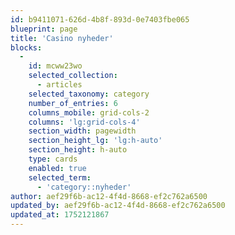 ```yaml
---
id: b9411071-626d-4b8f-893d-0e7403fbe065
blueprint: page
title: 'Casino nyheder'
blocks:
  -
    id: mcww23wo
    selected_collection:
      - articles
    selected_taxonomy: category
    number_of_entries: 6
    columns_mobile: grid-cols-2
    columns: 'lg:grid-cols-4'
    section_width: pagewidth
    section_height_lg: 'lg:h-auto'
    section_height: h-auto
    type: cards
    enabled: true
    selected_term:
      - 'category::nyheder'
author: aef29f6b-ac12-4f4d-8668-ef2c762a6500
updated_by: aef29f6b-ac12-4f4d-8668-ef2c762a6500
updated_at: 1752121867
---
```

